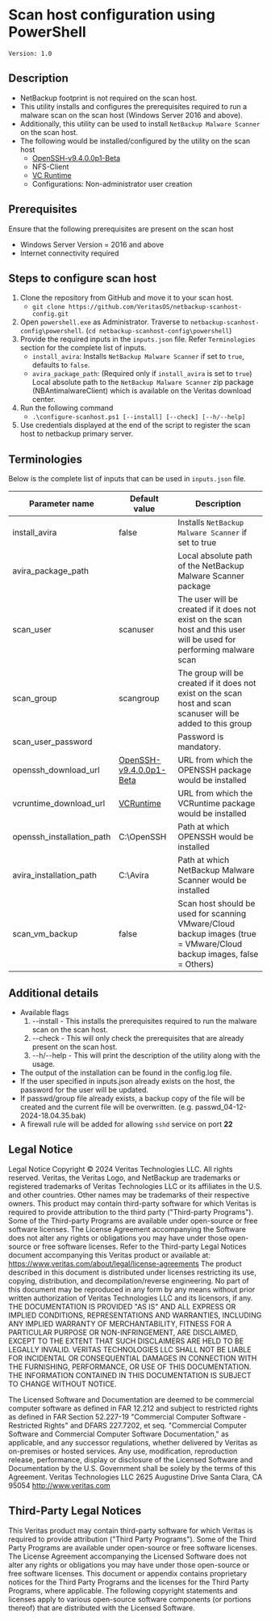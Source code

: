 # Scan host configuration using PowerShell
    Version: 1.0

## Description
- NetBackup footprint is not required on the scan host.
- This utility installs and configures the prerequisites required to run a malware scan on the scan host (Windows Server 2016 and above).
- Additionally, this utility can be used to install `NetBackup Malware Scanner` on the scan host.
- The following would be installed/configured by the utility on the scan host
    * [OpenSSH-v9.4.0.0p1-Beta](https://github.com/PowerShell/Win32-OpenSSH/releases/download/v9.4.0.0p1-Beta/OpenSSH-Win64.zip)
    * NFS-Client
    * [VC Runtime](https://aka.ms/vs/17/release/vc_redist.x64.exe)
    * Configurations: Non-administrator user creation

## Prerequisites
Ensure that the following prerequisites are present on the scan host
- Windows Server Version = 2016 and above
- Internet connectivity required

## Steps to configure scan host
1. Clone the repository from GitHub and move it to your scan host.
    * `git clone https://github.com/VeritasOS/netbackup-scanhost-config.git`
2. Open `powershell.exe` as Administrator. Traverse to `netbackup-scanhost-config\powershell`. (`cd netbackup-scanhost-config\powershell`)
3. Provide the required inputs in the `inputs.json` file. Refer `Terminologies` section for the complete list of inputs.
    * `install_avira`: Installs `NetBackup Malware Scanner` if set to `true`, defaults to `false`.
    * `avira_package_path`: (Required only if `install_avira` is set to `true`) Local absolute path to the `NetBackup Malware Scanner` zip package (NBAntimalwareClient) which is available on the Veritas download center.
4. Run the following command
    * `.\configure-scanhost.ps1 [--install] [--check] [--h/--help]`
5. Use credentials displayed at the end of the script to register the scan host to netbackup primary server.

## Terminologies
Below is the complete list of inputs that can be used in `inputs.json` file.

| Parameter name               |                                                       Default value                                                        | Description                                                                                                                        |
| -----------------------------|----------------------------------------------------------------------------------------------------------------------------|------------------------------------------------------------------------------------------------------------------------------------|
| install_avira                | false                                                                                                                      | Installs `NetBackup Malware Scanner` if set to true                                                                                |
| avira_package_path           |                                                                                                                            | Local absolute path of the NetBackup Malware Scanner package                                                                       |
| scan_user                    | scanuser                                                                                                                   | The user will be created if it does not exist on the scan host and this user will be used for performing malware scan              |
| scan_group                   | scangroup                                                                                                                  | The group will be created if it does not exist on the scan host and scan scanuser will be added to this group                      |
| scan_user_password           |                                                                                                                            | Password is mandatory.                                         |
| openssh_download_url         | [OpenSSH-v9.4.0.0p1-Beta](https://github.com/PowerShell/Win32-OpenSSH/releases/download/v9.4.0.0p1-Beta/OpenSSH-Win64.zip) | URL from which the OPENSSH package would be installed                                                                              |
| vcruntime_download_url       | [VCRuntime](https://aka.ms/vs/17/release/vc_redist.x64.exe)                                                                | URL from which the VCRuntime package would be installed                                                                            |
| openssh_installation_path    | C:\OpenSSH                                                                                                                 | Path at which OPENSSH would be installed                                                                                           |
| avira_installation_path      | C:\Avira                                                                                                                   | Path at which NetBackup Malware Scanner would be installed                                                                         |
| scan_vm_backup               | false                                                                                                                      | Scan host should be used for scanning VMware/Cloud backup images (true = VMware/Cloud backup images, false = Others)               |

## Additional details
- Available flags
    1. --install  - This installs the prerequisites required to run the malware scan on the scan host.
    2. --check    - This will only check the prerequisites that are already present on the scan host.
    3. --h/--help - This will print the description of the utility along with the usage.
- The output of the installation can be found in the config.log file.
- If the user specified in inputs.json already exists on the host, the password for the user will be updated.
- If passwd/group file already exists, a backup copy of the file will be created and the current file will be overwritten. (e.g. passwd_04-12-2024-18.04.35.bak)
- A firewall rule will be added for allowing `sshd` service on port **22**

## Legal Notice
Legal Notice
Copyright © 2024 Veritas Technologies LLC. All rights reserved.
Veritas, the Veritas Logo, and NetBackup are trademarks or registered trademarks of Veritas Technologies LLC or its affiliates in the U.S. and other countries. Other names may be trademarks of their respective owners.
This product may contain third-party software for which Veritas is required to provide attribution to the third party ("Third-party Programs"). Some of the Third-party Programs are available under open-source or free software licenses. The License Agreement accompanying the Software does not alter any rights or obligations you may have under those open-source or free software licenses. Refer to the Third-party Legal Notices document accompanying this Veritas product or available at: https://www.veritas.com/about/legal/license-agreements
The product described in this document is distributed under licenses restricting its use, copying, distribution, and decompilation/reverse engineering. No part of this document may be reproduced in any form by any means without prior written authorization of Veritas Technologies LLC and its licensors, if any.
THE DOCUMENTATION IS PROVIDED "AS IS" AND ALL EXPRESS OR IMPLIED CONDITIONS, REPRESENTATIONS AND WARRANTIES, INCLUDING ANY IMPLIED WARRANTY OF MERCHANTABILITY, FITNESS FOR A PARTICULAR PURPOSE OR NON-INFRINGEMENT, ARE DISCLAIMED, EXCEPT TO THE EXTENT THAT SUCH DISCLAIMERS ARE HELD TO BE LEGALLY INVALID. VERITAS TECHNOLOGIES LLC SHALL NOT BE LIABLE FOR INCIDENTAL OR CONSEQUENTIAL DAMAGES IN
CONNECTION WITH THE FURNISHING, PERFORMANCE, OR USE OF THIS
DOCUMENTATION. THE INFORMATION CONTAINED IN THIS DOCUMENTATION IS SUBJECT TO CHANGE WITHOUT NOTICE.

The Licensed Software and Documentation are deemed to be commercial computer software as defined in FAR 12.212 and subject to restricted rights as defined in FAR Section 52.227-19 "Commercial Computer Software - Restricted Rights" and DFARS 227.7202, et seq. "Commercial Computer Software and Commercial Computer Software Documentation," as applicable, and any successor regulations, whether delivered by Veritas as on-premises or hosted services. Any use, modification, reproduction release, performance, display or disclosure
of the Licensed Software and Documentation by the U.S. Government shall be solely by the terms of this Agreement.
Veritas Technologies LLC
2625 Augustine Drive
Santa Clara, CA 95054
http://www.veritas.com

## Third-Party Legal Notices
This Veritas product may contain third-party software for which Veritas is required to provide attribution ("Third Party Programs"). Some of the Third Party Programs are available under open-source or free software licenses. The License Agreement accompanying the Licensed Software does not alter any rights or obligations you may have under those open-source or free software licenses. This document or appendix contains proprietary notices for the Third Party Programs and the licenses for the Third Party Programs, where applicable.
The following copyright statements and licenses apply to various open-source software components (or portions thereof) that are distributed with the Licensed Software.